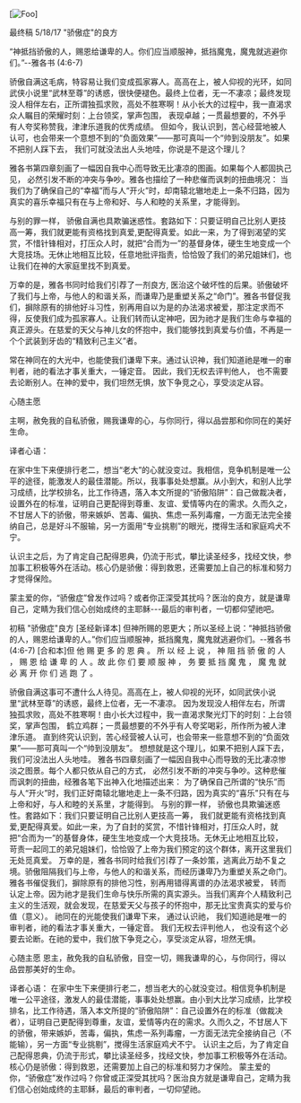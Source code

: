 [![Foo](https://drive.google.com/uc?id=0B0fmW_TsoVUOTl9Ib2I4U2RjcGs)]

最终稿  5/18/17
"骄傲症"的良方

“神抵挡骄傲的人，赐恩给谦卑的人。你们应当顺服神，抵挡魔鬼，魔鬼就逃避你们。”--雅各书 (4:6-7)

骄傲自满这毛病，特容易让我们变成孤家寡人。高高在上，被人仰视的光环，如同武侠小说里“武林至尊”的诱惑，很快便褪色。最终上位者，无一不凄凉；最终发现没人相伴左右，正所谓独孤求败，高处不胜寒啊！从小长大的过程中，我一直渴求众人瞩目的荣耀时刻：上台领奖，掌声包围， 表现卓越；一贯最想要的，不外乎有人夸奖称赞我，津津乐道我的优秀成绩。 但如今，我认识到，苦心经营地被人认可，也会带来一个意想不到的“负面效果”——那可真叫一个“帅到没朋友”。如果不把别人踩下去， 我们可就没法出人头地哇，你说是不是这个理儿？

雅各书第四章刻画了一幅因自我中心而导致无比凄凉的图画。如果每个人都固执己见， 必然引发不断的冲突与争吵。雅各也描绘了一种悲催而讽刺的扭曲境况： 当我们为了确保自己的“幸福”而与人“开火”时，却南辕北辙地走上一条不归路，因为真实的喜乐幸福只有在与上帝和好、与人和睦的关系里，才能得到。

与别的罪一样， 骄傲自满也具欺骗迷惑性。套路如下：只要证明自己比别人更技高一筹，我们就更能有资格找到真爱,更配得真爱。如此一来，为了得到渴望的奖赏，不惜针锋相对，打压众人时，就把“合而为一”的基督身体，硬生生地变成一个大竞技场。无休止地相互比较，任意地批评指责，恰恰毁了我们的弟兄姐妹们，也让我们在神的大家庭里找不到真爱。

万幸的是，雅各书同时给我们引荐了一剂良方, 医治这个破坏性的后果。骄傲破坏了我们与上帝，与他人的和谐关系，而谦卑乃是重塑关系之“命门”。雅各书督促我们，摒除原有的排他好斗习性，别再用自以为是的办法渴求被爱，那注定求而不得，反使我们成为孤家寡人。让我们转而认定神吧，因为祂才是我们生命与幸福的真正源头。在慈爱的天父与神儿女的怀抱中，我们能够找到真爱与价值，不再是一个个武装到牙齿的“精致利己主义”者。

常在神同在的大光中，也能使我们谦卑下来。通过认识神，我们知道祂是唯一的审判者，祂的看法才事关重大，一锤定音。 因此，我们无权去评判他人， 也不需要去论断别人。在神的爱中，我们坦然无惧，放下争竞之心，享受淡定从容。

心随主愿

主啊，赦免我的自私骄傲，赐我谦卑的心，与你同行，得以品尝那和你同在的美好生命。

译者心语：

在家中生下来便排行老二，想当“老大”的心就没变过。我相信，竞争机制是唯一公平的途径，能激发人的最佳潜能。所以，我事事处处想赢。从小到大，和别人比学习成绩，比学校排名，比工作待遇，落入本文所提的“骄傲陷阱”：自己做裁决者，设置外在的标准，证明自己更配得到尊重、友谊、爱情等内在的需求。久而久之，不甘居人下的骄傲，带来嫉妒、苦毒、偏执、焦虑一系列毒瘤，一方面无法完全接纳自己，总是好斗不服输，另一方面用“专业挑剔”的眼光，搅得生活和家庭鸡犬不宁。

认识主之后，为了肯定自己配得恩典，仍流于形式，攀比读圣经多，找经文快，参加事工积极等外在活动。核心仍是骄傲：得到救恩，还需要加上自己的标准和努力才觉得保险。

蒙主爱的你，“骄傲症”曾发作过吗？或者你正深受其扰吗？医治的良方，就是谦卑自己，定睛为我们信心创始成终的主耶稣---最后的审判者，一切都仰望祂吧。


初稿
"骄傲症"良方
[圣经新译本] 但神所赐的恩更大；所以圣经上说：“神抵挡骄傲的人，赐恩给谦卑的人。”你们应当顺服神，抵挡魔鬼，魔鬼就逃避你们。--雅各书 (4:6-7)
[合和本]但 他 赐 更 多 的 恩 典 。 所 以 经 上 说 ， 神 阻 挡 骄 傲 的 人 ， 赐 恩 给 谦 卑 的 人 。故 此 你 们 要 顺 服 神 ， 务 要 抵 挡 魔 鬼 ， 魔 鬼 就 必 离 开 你 们 逃 跑 了 。

骄傲自满这事可不遭什么人待见。高高在上，被人仰视的光环，如同武侠小说里“武林至尊”的诱惑，最终上位者，无一不凄凉。 因为发现没人相伴左右，所谓独孤求败，高处不胜寒啊！由小长大过程中，我一直渴求聚光灯下的时刻：上台领奖，掌声包围， 鹤立鸡群；一贯最想要的不外乎有人夸奖喝彩，所作所为被人津津乐道。 直到终究认识到，苦心经营被人认可，也会带来一些意想不到的“负面效果”——那可真叫一个“帅到没朋友”。 想想就是这个理儿，如果不把别人踩下去， 我们可没法出人头地哇。
雅各书四章刻画了一幅因自我中心而导致的无比凄凉惨淡之图景。每个人都只依从自己的方式， 必然引发不断的冲突与争吵。这种悲催而讽刺的扭曲，经雅各笔下出神入化地描述出来： 为了确保自己所谓的“快乐”而与人“开火”时，我们正好南辕北辙地走上一条不归路，因为真实的“喜乐”只有在与上帝和好，与人和睦的关系里，才能得到。
与别的罪一样， 骄傲也具欺骗迷惑性。套路如下：我们只要证明自己比别人更技高一筹， 我们就更能有资格找到真爱,更配得真爱。如此一来，为了自封的奖赏，不惜针锋相对，打压众人时，就把“合而为一”的基督身体，硬生生地变成一个大竞技场。无休无止地相互比较， 苛责一起同工的弟兄姐妹们，恰恰毁了上帝为我们预定的这个群体，离开这里我们无处觅真爱。
万幸的是，雅各书同时给我们引荐了一条妙策，逃离此万劫不复之境。骄傲阻隔我们与上帝，与他人的和谐关系，而经历谦卑乃为重塑关系之命门。雅各书催促我们，摒除原有的排他习性，别再用错得离谱的办法渴求被爱， 转而认定上帝。因为祂才是我们生命与快乐所需的真实源头。当我们离弃个人精致利己主义的生活观，就会发现，在慈爱天父与孩子的怀抱中，那无比宝贵真实的爱与价值（意义）。
祂同在的光能使我们谦卑下来， 通过认识祂， 我们知道祂是唯一的审判者，祂的看法才事关重大，一锤定音。 我们无权去评判他人， 也没有这个必要去论断。在祂的爱中，我们放下争竞之心，享受淡定从容，坦然无惧。

心随主愿
恩主，赦免我的自私骄傲，目空一切，赐我谦卑的心，与你同行，得以品尝那美好的生命。

译者心语：
在家中生下来便排行老二，想当老大的心就没变过。相信竞争机制是唯一公平途径，激发人的最佳潜能，事事处处想赢。由小到大比学习成绩，比学校排名，比工作待遇，落入本文所提的“骄傲陷阱”：自己设置外在的标准（做裁决者），证明自己更配得到尊重，友谊，爱情等内在的需求。久而久之，不甘居人下的骄傲，带来嫉妒，苦毒，偏执，焦虑一系列毒瘤，一方面无法完全接纳自己（不能输），另一方面“专业挑剔”，搅得生活家庭鸡犬不宁。
认识主之后，为了肯定自己配得恩典，仍流于形式，攀比读圣经多，找经文快，参加事工积极等外在活动。核心仍是骄傲：得到救恩，还需要加上自己的标准和努力才保险。
蒙主爱的你，“骄傲症”发作过吗？你曾或正深受其扰吗？医治良方就是谦卑自己，定睛为我们信心创始成终的主耶稣，最后的审判者，一切仰望祂。
